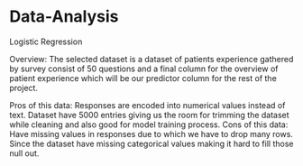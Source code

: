 # Data-Analysis
Logistic Regression


Overview:
The selected dataset is a dataset of patients experience gathered by survey consist of 50 questions and a final column for the overview of patient experience which will be our predictor column for the rest of the project.

Pros of this data:
Responses are encoded into numerical values instead of text.
Dataset have 5000 entries giving us the room for trimming the dataset while cleaning and also good for model training process.
Cons of this data:
Have missing values in responses due to which we have to drop many rows.
Since the dataset have missing categorical values making it hard to fill those null out.
